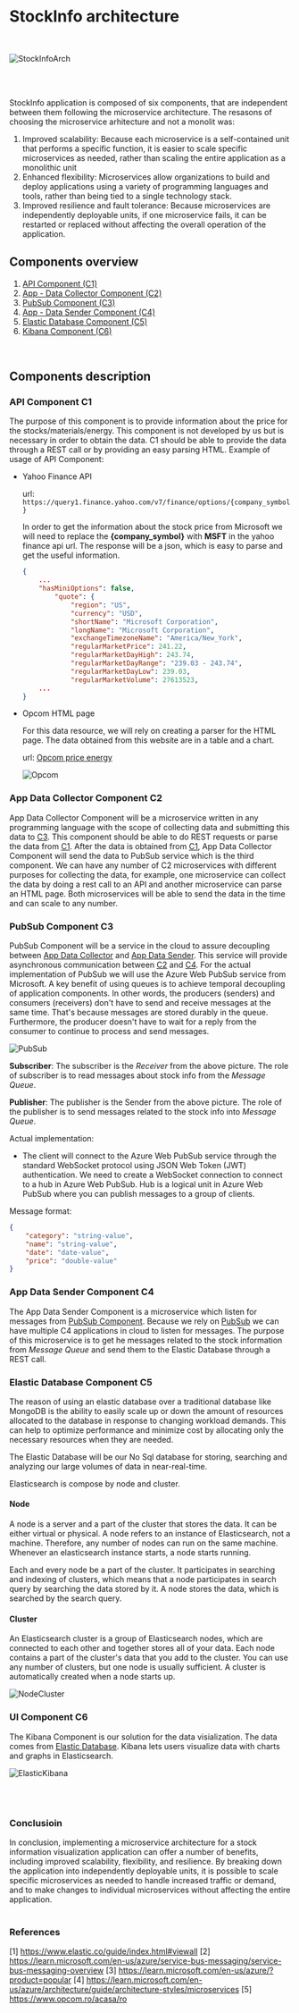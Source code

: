 # StockInfo architecture
</br>

![StockInfoArch](./images/high-level-arch.png?raw=true "StockInfoArch")

</br></br>

StockInfo application is composed of six components, that are independent between them following the microservice architecture.
The resasons of choosing the microservice arhitecture and not a monolit was:
1. Improved scalability: Because each microservice is a self-contained unit that performs a specific function, it is easier to scale specific microservices as needed, rather than scaling the entire application as a monolithic unit
2. Enhanced flexibility: Microservices allow organizations to build and deploy applications using a variety of programming languages and tools, rather than being tied to a single technology stack. 
3. Improved resilience and fault tolerance: Because microservices are independently deployable units, if one microservice fails, it can be restarted or replaced without affecting the overall operation of the application.


## Components overview
1. [API Component (C1)](#api-component) 
2. [App - Data Collector Component (C2)](#app-data-collector-component-c2)
3. [PubSub Component (C3)](#pubsub-component-c3)
4. [App - Data Sender Component (C4)](#app-data-sender-component-c4)
5. [Elastic Database Component (C5)](#elastic-database-component-c5)
6. [Kibana Component (C6)](#kibana-component-c6)
</br>

## Components description

### API Component C1

The purpose of this component is to provide information about the price for the stocks/materials/energy.
This component is not developed by us but is necessary in order to obtain the data. C1 should be able to provide the data through a REST call or by providing an easy parsing HTML.
Example of usage of API Component: 

* Yahoo Finance API

    url: `https://query1.finance.yahoo.com/v7/finance/options/{company_symbol}`

    In order to get the information about the stock price from Microsoft we will need to replace the **{company_symbol}** with **MSFT** in the yahoo finance api url.
    The response will be a json, which is easy to parse and get the useful information.

    ```json
    {
        ...
        "hasMiniOptions": false,
            "quote": {
                "region": "US",
                "currency": "USD",
                "shortName": "Microsoft Corporation",
                "longName": "Microsoft Corporation",
                "exchangeTimezoneName": "America/New_York",
                "regularMarketPrice": 241.22,
                "regularMarketDayHigh": 243.74,
                "regularMarketDayRange": "239.03 - 243.74",
                "regularMarketDayLow": 239.03,
                "regularMarketVolume": 27613523,
        ...
    }
    ```

* Opcom HTML page

    For this data resource, we will rely on creating a parser for the HTML page. The data obtained from this website are in a table and a chart.

    url: [Opcom price energy](https://www.opcom.ro/opcom/rapoarte/pzu/RaportMarketResults.php?lang=ro)

    ![Opcom](./images/opcom.png?raw=true "Opcom")


### App Data Collector Component C2
App Data Collector Component will be a microservice written in any programming language with the scope of collecting data and submitting this data to [C3](#pubsub-component-c3).
This component should be able to do REST requests or parse the data from [C1](#api-component). After the data is obtained from [C1](#api-component), App Data Collector Component will send the data to PubSub service which is the third component.
We can have any number of C2 microservices with different purposes for collecting the data, for example, one microservice can collect the data by doing a rest call to an API and another microservice can parse an HTML page.
Both microservices will be able to send the data in the time and can scale to any number.

### PubSub Component C3
PubSub Component will be a service in the cloud to assure decoupling between [App Data Collector](#app-data-collector-component-c2) and [App Data Sender](#app-data-sender-component-c4). This service will provide asynchronous communication between [C2](#app-data-collector-component-c2) and [C4](#app-data-sender-component-c4). For the actual implementation of PubSub we will use the Azure Web PubSub service from Microsoft. A key benefit of using queues is to achieve temporal decoupling of application components. In other words, the producers (senders) and consumers (receivers) don't have to send and receive messages at the same time. That's because messages are stored durably in the queue. Furthermore, the producer doesn't have to wait for a reply from the consumer to continue to process and send messages.

![PubSub](./images/pub-sub.png?raw=true "PubSub")

**Subscriber**: The subscriber is the *Receiver* from the above picture. The role of subscriber is to read messages about stock info from the *Message Queue*.

**Publisher**: The publisher is the Sender from the above picture. The role of the publisher is to send messages related to the stock info into *Message Queue*.

Actual implementation:
- The client will connect to the Azure Web PubSub service through the standard WebSocket protocol using JSON Web Token (JWT) authentication. We need to create a WebSocket connection to connect to a hub in Azure Web PubSub. Hub is a logical unit in Azure Web PubSub where you can publish messages to a group of clients.

Message format:

```json
{
    "category": "string-value",
    "name": "string-value",
    "date": "date-value",
    "price": "double-value"
}
```
### App Data Sender Component C4
The App Data Sender Component is a microservice which listen for messages from [PubSub Component](#pubsub-component-c3).
Because we rely on [PubSub](#pubsub-component-c3) we can have multiple C4 applications in cloud to listen for messages. The purpose of this microservice is to get he messages related to the stock information from *Message Queue* and send them to the Elastic Database through a REST call.

### Elastic Database Component C5
The reason of using an elastic database over a traditional database like MongoDB is the ability to easily scale up or down the amount of resources allocated to the database in response to changing workload demands. This can help to optimize performance and minimize cost by allocating only the necessary resources when they are needed.

The Elastic Database will be our No Sql database for storing, searching and analyzing our large volumes of data in near-real-time. 

Elasticsearch is compose by node and cluster.

#### Node

A node is a server and a part of the cluster that stores the data. It can be either virtual or physical. A node refers to an instance of Elasticsearch, not a machine. Therefore, any number of nodes can run on the same machine. Whenever an elasticsearch instance starts, a node starts running.


Each and every node be a part of the cluster. It participates in searching and indexing of clusters, which means that a node participates in search query by searching the data stored by it. A node stores the data, which is searched by the search query. 

#### Cluster

An Elasticsearch cluster is a group of Elasticsearch nodes, which are connected to each other and together stores all of your data. Each node contains a part of the cluster's data that you add to the cluster. You can use any number of clusters, but one node is usually sufficient. A cluster is automatically created when a node starts up.

![NodeCluster](./images/node-cluster.png?raw=true "NodeCluster")


### UI Component C6
The Kibana Component is our solution for the data visialization. The data comes from [Elastic Database](#elastic-database-component-c5). Kibana lets users visualize data with charts and graphs in Elasticsearch.

![ElasticKibana](./images/elastic-to-kibana.png?raw=true "ElasticKibana")

</br></br>
### Conclusioin
In conclusion, implementing a microservice architecture for a stock information visualization application can offer a number of benefits, including improved scalability, flexibility, and resilience. By breaking down the application into independently deployable units, it is possible to scale specific microservices as needed to handle increased traffic or demand, and to make changes to individual microservices without affecting the entire application.
</br></br>
### References
[1] https://www.elastic.co/guide/index.html#viewall
[2] https://learn.microsoft.com/en-us/azure/service-bus-messaging/service-bus-messaging-overview
[3] https://learn.microsoft.com/en-us/azure/?product=popular
[4] https://learn.microsoft.com/en-us/azure/architecture/guide/architecture-styles/microservices
[5] https://www.opcom.ro/acasa/ro